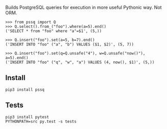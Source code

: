 Builds PostgreSQL queries for execution in more useful Pythonic way. Not ORM.

    >>> from pssq import Q
    >>> Q.select().from_("foo").where(a=5).end()
    ('SELECT * from "foo" where "a"=$1', (5,))

    >>> Q.insert("foo").set(a=5, b=7).end()
    ('INSERT INTO "foo" ("a", "b") VALUES ($1, $2)', (5, 7))
    
    >>> Q.insert("foo").set(q=Q.unsafe("4"), w=Q.unsafe("now()"), a=5).end()
    ('INSERT INTO "foo" ("q", "w", "a") VALUES (4, now(), $1)', (5,))


## Install
    
    pip3 install pssq
    
    
## Tests

    pip3 install pytest
    PYTHONPATH=src py.test -s tests
    
    
